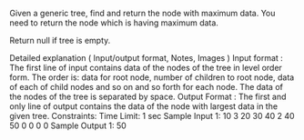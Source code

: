 Given a generic tree, find and return the node with maximum data. You need to return the node which is having maximum data.

Return null if tree is empty.

Detailed explanation ( Input/output format, Notes, Images )
Input format :
The first line of input contains data of the nodes of the tree in level order form. The order is: data for root node, number of children to root node, data of each of child nodes and so on and so forth for each node. The data of the nodes of the tree is separated by space.
Output Format :
The first and only line of output contains the data of the node with largest data in the given tree.
Constraints:
Time Limit: 1 sec
Sample Input 1:
10 3 20 30 40 2 40 50 0 0 0 0 
Sample Output 1:
50

    

